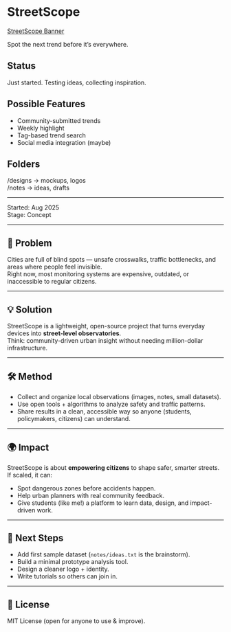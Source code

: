 # StreetScope
[StreetScope Banner](notes/designs/logo.png)

Spot the next trend before it’s everywhere.

## Status
Just started. Testing ideas, collecting inspiration.

## Possible Features
- Community-submitted trends
- Weekly highlight
- Tag-based trend search
- Social media integration (maybe)

## Folders
/designs → mockups, logos  
/notes → ideas, drafts

---
Started: Aug 2025  
Stage: Concept 

---

## 🚦 Problem  
Cities are full of blind spots — unsafe crosswalks, traffic bottlenecks, and areas where people feel invisible.  
Right now, most monitoring systems are expensive, outdated, or inaccessible to regular citizens.  

---

## 💡 Solution  
StreetScope is a lightweight, open-source project that turns everyday devices into **street-level observatories**.  
Think: community-driven urban insight without needing million-dollar infrastructure.  

---

## 🛠️ Method  
- Collect and organize local observations (images, notes, small datasets).  
- Use open tools + algorithms to analyze safety and traffic patterns.  
- Share results in a clean, accessible way so anyone (students, policymakers, citizens) can understand.  

---

## 🌍 Impact  
StreetScope is about **empowering citizens** to shape safer, smarter streets.  
If scaled, it can:  
- Spot dangerous zones before accidents happen.  
- Help urban planners with real community feedback.  
- Give students (like me!) a platform to learn data, design, and impact-driven work.  

---

## 🔮 Next Steps  
- Add first sample dataset (`notes/ideas.txt` is the brainstorm).  
- Build a minimal prototype analysis tool.  
- Design a cleaner logo + identity.  
- Write tutorials so others can join in.  

---

## 📜 License  
MIT License (open for anyone to use & improve).  


